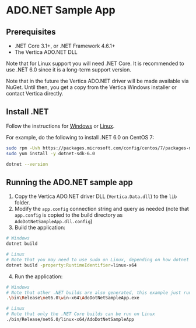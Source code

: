 # ADO.NET Sample App

## Prerequisites

- .NET Core 3.1+, or .NET Framework 4.6.1+
- The Vertica ADO.NET DLL

Note that for Linux support you will need .NET Core.  It is recommended to use .NET 6.0 since it is a long-term support version.

Note that in the future the Vertica ADO.NET driver will be made available via NuGet.  Until then, you get a copy from the Vertica Windows installer or contact Vertica directly.

## Install .NET

Follow the instructions for [Windows](https://learn.microsoft.com/en-us/dotnet/core/install/windows?tabs=net60) or [Linux](https://learn.microsoft.com/en-us/dotnet/core/install/linux).

For example, do the following to install .NET 6.0 on CentOS 7:
```sh
sudo rpm -Uvh https://packages.microsoft.com/config/centos/7/packages-microsoft-prod.rpm
sudo yum install -y dotnet-sdk-6.0

dotnet --version
```

## Running the ADO.NET sample app

1. Copy the Vertica ADO.NET driver DLL (`Vertica.Data.dll`) to the `lib` folder.
2. Modify the `app.config` connection string and query as needed (note that `app.config` is copied to the build directory as `AdoDotNetSampleApp.dll.config`)
3. Build the application:
```sh
# Windows
dotnet build

# Linux
# Note that you may need to use sudo on Linux, depending on how dotnet was installed
dotnet build -property:RuntimeIdentifier=linux-x64
```
4. Run the application:
```sh
# Windows
# Note that other .NET builds are also generated, this example just runs the .NET 6.0 build
.\bin\Release\net6.0\win-x64\AdoDotNetSampleApp.exe

# Linux
# Note that only the .NET Core builds can be run on Linux
./bin/Release/net6.0/linux-x64/AdoDotNetSampleApp
```

